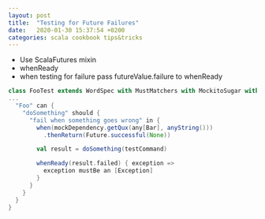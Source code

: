 ```yaml
---
layout: post
title:  "Testing for Future Failures"
date:   2020-01-30 15:37:54 +0200
categories: scala cookbook tips&tricks
---
```


- Use ScalaFutures mixin
- whenReady
- when testing for failure pass futureValue.failure to whenReady

```scala
class FooTest extends WordSpec with MustMatchers with MockitoSugar with ScalaFutures {
...
  "Foo" can {
    "doSomething" should {
      "fail when something goes wrong" in {
        when(mockDependency.getQux(any[Bar], anyString()))
          .thenReturn(Future.successful(None))

        val result = doSomething(testCommand)

        whenReady(result.failed) { exception =>
          exception mustBe an [Exception]
        }
      }
    }
  }
}
```
